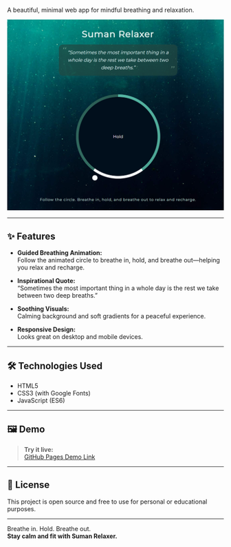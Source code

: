 

A beautiful, minimal web app for mindful breathing and relaxation.

![Relaxer App Screenshot](./img/hold.png)

---

## ✨ Features

- **Guided Breathing Animation:**  
  Follow the animated circle to breathe in, hold, and breathe out—helping you relax and recharge.

- **Inspirational Quote:**  
  “Sometimes the most important thing in a whole day is the rest we take between two deep breaths.”

- **Soothing Visuals:**  
  Calming background and soft gradients for a peaceful experience.

- **Responsive Design:**  
  Looks great on desktop and mobile devices.

---


## 🛠️ Technologies Used

- HTML5
- CSS3 (with Google Fonts)
- JavaScript (ES6)

---

## 🖼️ Demo

> **Try it live:**  
> [GitHub Pages Demo Link](https://github.com/Sumanx16/Relaxer-App/)

---



## 📜 License

This project is open source and free to use for personal or educational purposes.

---

Breathe in. Hold. Breathe out.  
**Stay calm and fit with Suman Relaxer.**
